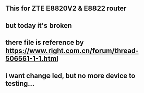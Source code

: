 ## This for ZTE E8820V2 & E8822 router
## but today it's broken
## there file is reference by https://www.right.com.cn/forum/thread-506561-1-1.html
## i want change led, but no more device to testing...
